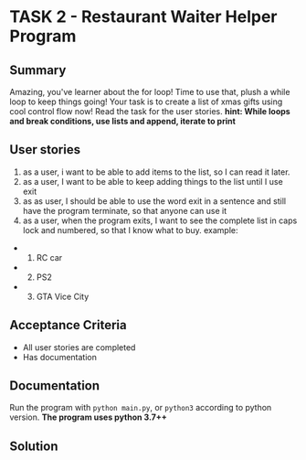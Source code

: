 # TASK 2 - Restaurant Waiter Helper Program

## Summary
Amazing, you've learner about the for loop!
Time to use that, plush a while loop to keep things going!
Your task is to create a list of xmas gifts using cool control flow now!
Read the task for the user stories.
**hint: While loops and break conditions, use lists and append, iterate to print**

## User stories
1. as a user, i want to be able to add items to the list, so I can read it later.
2. as a user, I want to be able to keep adding things to the list until I use exit
3. as as user, I should be able to use the word exit in a sentence and still have the program terminate, so that anyone can use it
4. as a user, when the program exits, I want to see the complete list in caps lock and numbered, so that I know what to buy. example:
  - 1. RC car
  - 2. PS2
  - 3. GTA Vice City

## Acceptance Criteria
- All user stories are completed
- Has documentation

## Documentation
Run the program with `python main.py`, or `python3` according to python version. 
**The program uses python 3.7++**


## Solution
